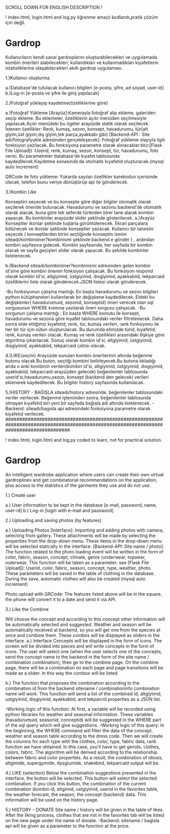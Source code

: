 SCROLL DOWN FOR ENGLISH DESCRIPTION !

! index.html, login.html and log.py öğrenme amaçlı kodlandı,pratik çözüm için değil. 

# Gardrop 
Kullanıcıların kendi sanal gardroplarını oluşturabilecekleri ve uygulamada kombin önerileri alabilecekleri, kullandıkları ve kullanmadıkları kıyafetlerin istatistiklerine ulaşabilecekleri akıllı gardrop uygulaması.

1.)Kullanıcı oluşturma

a.)Database'de tutulacak kullanıcı bilgileri [e-posta, şifre, ad soyad, user-id]
b.)Log-in [e-posta ve şifre ile giriş yapılacak]

2.)Fotoğraf yükleyip kaydetme(özelliklerine göre)

a.)Fotoğraf Yükleme
[Arayüz]:Kamerayla fotoğraf alıp ekleme, galeriden seçip ekleme. Bu eklemeler, özelliklerin açılır menüden seçilmesiyle yapılacak.Açılır menüdeki bu ögeler arayüzde statik olarak seçilecek.
İstenen özellikler: 
Renk, kumaş, sezon, konsept, havadurumu, tür(alt giyim,üst giyim,dış giyim,tek parça,ayakkabı gibi) 
[Backend-API : Site adı/fotografyukle adresinden gerçekleşecek]: Fotoğraf yükleme olayıyla ilgili fonksiyon yazılacak. Bu fonksiyona parametre olarak alınacaklar:bkz:[Flask File Upload]) :Userid, renk, kumaş, sezon, konsept, tür, havadurumu, foto verisi.
Bu parametreler database'de kıyafet tablosunda kaydedilecek.Kaydetme esnasında da otomatik kıyafetid oluşturacak.(mysql auto increment)

QRCode ile foto yükleme: Yukarda sayılan özellikler karekodun içerisinde olacak, telefon bunu veriye dönüştürüp api ile gönderecek.

3.)Kombin Like

Konseptini seçecek ve bu konsepte göre diğer bilgiler otomatik olarak seçilerek öneride bulunacak.
Havadurumu ve sezonu backend'de otomatik olarak alacak, buna göre tek seferde türlerden birer tane alarak kombin yapacak. Bu kombinler arayüzde slider şeklinde gösterilecek.
a.)Arayüz
Konseptler ikonlar şeklinde tuşlarla görüntülenecek. Ekran parçalara bölünecek ve ikonlar şeklinde konseptler yazacak. Kullanıcı bir tanesini seçecek ( konseptlerden birini seçtiğinde konseptin ismini siteadı/kombinöner?kombinismi şeklinde backend e gönder ) , ardından kombin sayfasına gidecek. Kombin sayfasında, her sayfada bir kombin olacak ve sayfa geçişleri slider olarak yapacak. Bu şekilde kombinler listelenecek.

b.)Backend
siteadı/kombinöner?kombinismi adresinden gelen kombin id'sine göre kombin öneren fonksiyon çalışacak. Bu fonksiyon respond olarak kombin id'si, altgiyimid, üstgiyimid, dısgiyimid, ayakkabiid, tekparcaid özelliklerini liste olarak gönderecek.JSON listesi olarak gönderecek.

-Bu fonksiyonun çalışma mantığı: En başta havadurumu ve sezon bilgileri python kütüphaneleri kullanılarak bir değişkene kaydedilecek. Eldeki bu değişkenler( havadurumuid, sezonid, konseptid) öneri verecek olan sql sorgusunun WHERE kısmına yazılarak öneri sorgusu çalışacak. 
-Bu sorgunun çalışma mantığı : 
En başta WHERE komutu ile konsept, havadurumu ve sezona göre kıyafet tablosundaki veriler filtrelenecek. Daha sonra elde ettiğimiz kıyafetid, renk, tür, kumaş verileri, rank fonksiyonu ile her bir tür için sütun oluşturulacak. Bu durumda elimizde türid, kıyafetid, renk, kumaş verileri olacak. Kumaş ve renk özellikleri arasındaki ilişkiye göre algoritma çıkarılacak.
Sonuç olarak kombin id'si, altgiyimid, üstgiyimid, dısgiyimid, ayakkabiid, tekparcaid çıktısı olacak.

4.)LIKE(seçim)
Arayüzde sunulan kombin önerilerinin altında beğenme butonu olacak.Bu buton, seçtiği kombini belirleyecek.Bu butona tıkladığı anda o anki kombinin verileri(kombin id'si, altgiyimid, üstgiyimid, dısgiyimid, ayakkabiid, tekparcaid-arayüzden gelecek) beğenilenler tablosunda userid'si,havadurumu,sezon, konsept (backend den gelecek) verileri eklenerek kaydedilecek. 
Bu bilgiler history sayfasında kullanılacak.

5.)HISTORY - BAĞIŞLA
siteadı/history adresinde, beğenilenler tablosundaki veriler verilecek. Beğenme işleminden sonra, beğenilenler tablosunda olmayan kıyafetid leri yeni bir sayfada bağışla adı altında listelenecek.
-Backend: siteadı/bagısla api adresindeki fonksiyona parametre olarak kiyafetid verilecek.
 #######################################################################################################################################

! index.html, login.html and log.py coded to learn, not for practical solution. 

# Gardrop 

An intelligent wardrobe application where users can create their own virtual gardroplines and get combinatorial recommendations on the application, plus access to the statistics of the garments they use and do not use.

1.) Create user

a.) User information to be kept in the database [e-mail, password, name, user-id] b.) Log-in [login with e-mail and password]

2.) Uploading and saving photos (by features)

a.) Uploading Photos [Interface]: Importing and adding photos with camera, selecting from gallery. These attachments will be made by selecting the properties from the drop-down menu. These items in the drop-down menu will be selected statically in the interface. [Backend-API: Site name / photo]: The function related to the photo loading event will be written in the form of color, fabric, season, concept, climate, genre (underwear, topwear, outerwear, This function will be taken as a parameter: see [Flask File Upload]): Userid, color, fabric, season, concept, type, weather, photo. These parameters will be saved in the table of clothing in the database. During the save, automatic clothes will also be created (mysql auto increment)

Photo upload with QRCode: The features listed above will be in the square, the phone will convert it to a date and send it via API.

3.) Like the Combine

Will choose the concept and according to this concept other information will be automatically selected and suggested. Weather and season will be automatically received at backend, so you will get one from the species at once and combine them. These combos will be displayed as sliders in the interface. a.) Interface Concepts will be displayed in the form of icons. The screen will be divided into pieces and will write concepts in the form of icons. The user will select one (when the user selects one of the concepts, send the concept name to the backend in the form of the site name / combination combination), then go to the combine page. On the combine page, there will be a combination on each page and page transitions will be made as a slider. In this way the combos will be listed.

b.) The function that proposes the combination according to the combination id from the backend sitename / combinationinfo combination name will work. This function will send a list of the combined id, altgiyimid, ustgiyimid, disgiyimid, ayakkabiid, and tekparcid properties as a JSON list.

-Working logic of this function: At first, a variable will be recorded using python libraries for weather and seasonal information. These variables (havadurumuid, seasonid, conceptid) will be suggested in the WHERE part of the sql query which will give suggestions. -Working logic of this query: In the beginning, the WHERE command will filter the data of the concept, weather and season table according to the dress code. Then we will create the columns for each type with the clothes, color, type, fabric data, rank function we have obtained. In this case, you'll have to get genids, clothes, colors, fabric. The algorithm will be derived according to the relationship between fabric and color properties. As a result, the combination of idiosis, altgimide, supergymide, dysgiumide, shakebird, tekparcaid output will be.

4.) LIKE (selection) Below the combination suggestions presented in the interface, the button will be selected. This button will select the selected combination. If you click this button, the combination of the current combination (kombin id, altgimid, ustgiyimid, userid in the favorites table, the weather forecast, the season, the concept (backend) data. This information will be used on the history page.

5.) HISTORY - DONATE Site name / history will be given in the table of likes. After the liking process, clothes that are not in the favorites tab will be listed on the new page under the name of donate. -Backend: sitename / bagisla api will be given as a parameter to the function at the price.






















